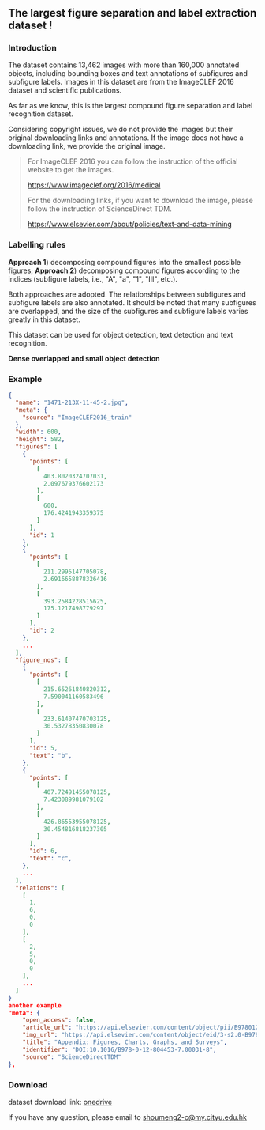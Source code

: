 # 

## The largest figure separation and label extraction dataset !



### Introduction

The dataset contains 13,462 images with more than 160,000 annotated objects, including bounding boxes and text annotations of subfigures and subfigure labels. Images in this dataset are from the ImageCLEF 2016 dataset and scientific publications. 



As far as we know, this is the largest compound figure separation and label recognition dataset. 

Considering copyright issues, we do not provide the images but their original downloading links and annotations.  If the image does not have a downloading link, we provide the original image.

> For ImageCLEF 2016 you can follow the instruction of the official website to get the images.
>
> https://www.imageclef.org/2016/medical
>
> For the downloading links, if you want to download the image, please follow the instruction of ScienceDirect TDM. 
>
> https://www.elsevier.com/about/policies/text-and-data-mining

 

### Labelling rules

**Approach 1**) decomposing compound figures into the smallest possible figures; **Approach 2**) decomposing compound figures according to the indices (subfigure labels, i.e., "A", "a", "1", "III", etc.).   

Both approaches are adopted.  The relationships between subfigures and subfigure labels are also annotated. It should be noted that many subfigures are overlapped, and the size of the subfigures and subfigure labels varies greatly in this dataset. 

This dataset can be used for object detection, text detection and text recognition.

**Dense overlapped and small object detection**



### Example

``` json
{
  "name": "1471-213X-11-45-2.jpg",
  "meta": {
    "source": "ImageCLEF2016_train"		
  },
  "width": 600,
  "height": 582,
  "figures": [
    {
      "points": [
        [
          403.8020324707031,
          2.097679376602173
        ],
        [
          600,
          176.4241943359375
        ]
      ],
      "id": 1
    },
    {
      "points": [
        [
          211.2995147705078,
          2.6916658878326416
        ],
        [
          393.2584228515625,
          175.1217498779297
        ]
      ],
      "id": 2
    },
    ...
  ],
  "figure_nos": [
    {
      "points": [
        [
          215.65261840820312,
          7.590041160583496
        ],
        [
          233.61407470703125,
          30.53278350830078
        ]
      ],
      "id": 5,
      "text": "b",
    },
    {
      "points": [
        [
          407.72491455078125,
          7.423089981079102
        ],
        [
          426.86553955078125,
          30.454816818237305
        ]
      ],
      "id": 6,
      "text": "c",
    },
    ...
  ],
  "relations": [
    [
      1,
      6,
      0,
      0
    ],
    [
      2,
      5,
      0,
      0
    ],
    ...
  ]
}
another example
"meta": {
    "open_access": false,
    "article_url": "https://api.elsevier.com/content/object/pii/B9780128044537000318?view=META",
    "img_url": "https://api.elsevier.com/content/object/eid/3-s2.0-B9780128044537000318-bm96-9780128044537.jpg?httpAccept=%2A%2F%2A",
    "title": "Appendix: Figures, Charts, Graphs, and Surveys",
    "identifier": "DOI:10.1016/B978-0-12-804453-7.00031-8",
    "source": "ScienceDirectTDM"
},

```

### Download

dataset download link: [onedrive](https://portland-my.sharepoint.com/:u:/g/personal/shuomeng2-c_my_cityu_edu_hk/EZEbSfiIb-5Kkp0uI2aR7rEBwOX3snh6hz22eapyFlnvkg?e=Y33AFL)


If you have any question, please email to shoumeng2-c@my.cityu.edu.hk









